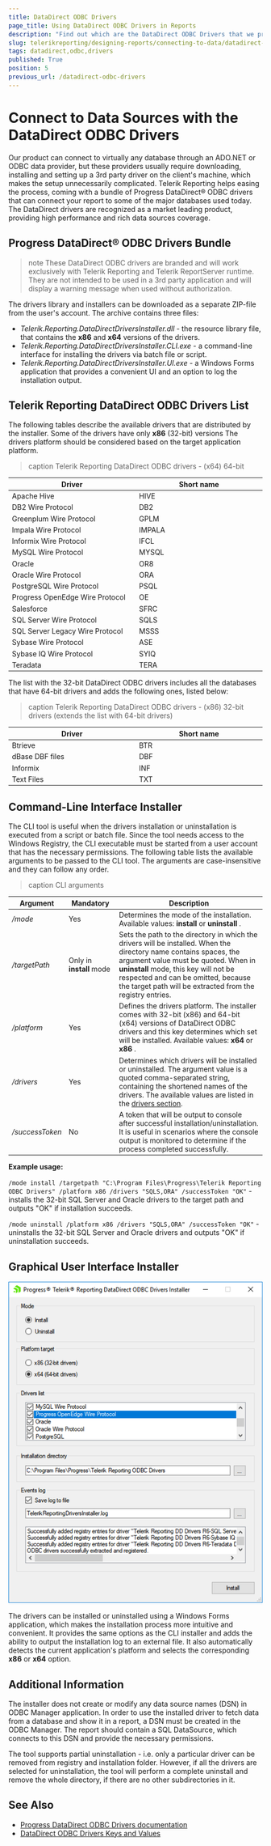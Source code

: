 ```yaml
---
title: DataDirect ODBC Drivers
page_title: Using DataDirect ODBC Drivers in Reports
description: "Find out which are the DataDirect ODBC Drivers that we provide with the installation of Telerik Reporting and how you may use them with your reports."
slug: telerikreporting/designing-reports/connecting-to-data/datadirect-odbc-drivers
tags: datadirect,odbc,drivers
published: True
position: 5
previous_url: /datadirect-odbc-drivers
---
```


# Connect to Data Sources with the DataDirect ODBC Drivers

Our product can connect to virtually any database through an ADO.NET or ODBC data provider, but these providers usually require downloading, installing and setting up a 3rd party driver on the client's machine, which makes the setup unnecessarily complicated. Telerik Reporting helps easing the process, coming with a bundle of Progress DataDirect® ODBC drivers that can connect your report to some of the major databases used today. The DataDirect drivers are recognized as a market leading product, providing high performance and rich data sources coverage.

## Progress DataDirect® ODBC Drivers Bundle

>note These DataDirect ODBC drivers are branded and will work exclusively with Telerik Reporting and Telerik ReportServer runtime. They are not intended to be used in a 3rd party application and will display a warning message when used without authorization.

The drivers library and installers can be downloaded as a separate ZIP-file from the user's account. The archive contains three files:

* *Telerik.Reporting.DataDirectDriversInstaller.dll* - the resource library file, that contains the __x86__  and __x64__  versions of the drivers.
* *Telerik.Reporting.DataDirectDriversInstaller.CLI.exe* - a command-line interface for installing the drivers via batch file or script.
* *Telerik.Reporting.DataDirectDriversInstaller.UI.exe* - a Windows Forms application that provides a convenient UI and an option to log the installation output.

## Telerik Reporting DataDirect ODBC Drivers List

The following tables describe the available drivers that are distributed by the installer. Some of the drivers have only __x86__  (32-bit) versions The drivers platform should be considered based on the target application platform.

>caption Telerik Reporting DataDirect ODBC drivers - (x64) 64-bit

| Driver | Short name |
| ------ | ------ |
|Apache Hive|HIVE|
|DB2 Wire Protocol|DB2|
|Greenplum Wire Protocol|GPLM|
|Impala Wire Protocol|IMPALA|
|Informix Wire Protocol|IFCL|
|MySQL Wire Protocol|MYSQL|
|Oracle|OR8|
|Oracle Wire Protocol|ORA|
|PostgreSQL Wire Protocol|PSQL|
|Progress OpenEdge Wire Protocol|OE|
|Salesforce|SFRC|
|SQL Server Wire Protocol|SQLS|
|SQL Server Legacy Wire Protocol|MSSS|
|Sybase Wire Protocol|ASE|
|Sybase IQ Wire Protocol|SYIQ|
|Teradata|TERA|

The list with the 32-bit DataDirect ODBC drivers includes all the databases that have 64-bit drivers and adds the following ones, listed below:

>caption Telerik Reporting DataDirect ODBC drivers - (x86) 32-bit drivers (extends the list with 64-bit drivers)

| Driver | Short name |
| ------ | ------ |
|Btrieve|BTR|
|dBase DBF files|DBF|
|Informix|INF|
|Text Files|TXT|

## Command-Line Interface Installer

The CLI tool is useful when the drivers installation or uninstallation is executed from a script or batch file. Since the tool needs access to the Windows Registry, the CLI executable must be started from a user account that has the necessary permissions. The following table lists the available arguments to be passed to the CLI tool. The arguments are case-insensitive and they can follow any order.

<style>
table th:first-of-type {
	width: 20%;
}
table th:nth-of-type(2) {
	width: 20%;
}
table th:nth-of-type(3) {
	width: 60%;
}
</style>

>caption CLI arguments

| Argument | Mandatory | Description |
| ------ | ------ | ------ |
| */mode* |Yes|Determines the mode of the installation. Available values: __install__ or __uninstall__ .|
| */targetPath* |Only in __install__ mode|Sets the path to the directory in which the drivers will be installed. When the directory name contains spaces, the argument value must be quoted. When in __uninstall__ mode, this key will not be respected and can be omitted, because the target path will be extracted from the registry entries.|
| */platform* |Yes|Defines the drivers platform. The installer comes with 32-bit (x86) and 64-bit (x64) versions of DataDirect ODBC drivers and this key determines which set will be installed. Available values: __x64__ or __x86__ .|
| */drivers* |Yes|Determines which drivers will be installed or uninstalled. The argument value is a quoted comma-separated string, containing the shortened names of the drivers. The available values are listed in the [drivers section](#telerik-reporting-datadirect-odbc-drivers-list).|
| */successToken* |No|A token that will be output to console after successful installation/uninstallation. It is useful in scenarios where the console output is monitored to determine if the process completed successfully.|

__Example usage:__

`/mode install /targetpath "C:\Program Files\Progress\Telerik Reporting ODBC Drivers" /platform x86 /drivers "SQLS,ORA" /successToken "OK"` - installs the 32-bit  SQL Server and Oracle drivers to the target path and outputs "OK" if installation succeeds.

`/mode uninstall /platform x86 /drivers "SQLS,ORA" /successToken "OK"` - uninstalls the 32-bit  SQL Server and Oracle drivers and outputs "OK" if uninstallation succeeds.

## Graphical User Interface Installer  

![The Graphical User Interface of the Telerik Reporting DataDirect ODBC Drivers Installer](images/DataSources/datadirect-drivers-installer-gui.png)

The drivers can be installed or uninstalled using a Windows Forms application, which makes the installation process more intuitive and convenient. It provides the same options as the CLI installer and adds the ability to output the installation log to an external file. It also automatically detects the current application's platform and selects the corresponding __x86__ or __x64__ option.

## Additional Information

The installer does not create or modify any data source names (DSN) in ODBC Manager application. In order to use the installed driver to fetch data from a database and show it in a report, a DSN must be created in the ODBC Manager. The report should contain a SQL DataSource, which connects to this DSN and provide the necessary permissions.

The tool supports partial uninstallation - i.e. only a particular driver can be removed from registry and installation folder. However, if all the drivers are selected for uninstallation, the tool will perform a complete uninstall and remove the whole directory, if there are no other subdirectories in it.

## See Also

* [Progress DataDirect ODBC Drivers documentation](https://docs.progress.com/bundle/datadirect-connect-odbc-71/page/Welcome-to-the-Progress-DataDirect-Connect-Series-for-ODBC.html)
* [DataDirect ODBC Drivers Keys and Values](https://docs.progress.com/bundle/datadirect-connect-odbc-distribution/page/Keys-and-Values.html)

